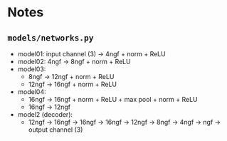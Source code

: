 # Notes

## `models/networks.py`
- model01: input channel (3) -> 4ngf + norm + ReLU
- model02: 4ngf -> 8ngf + norm + ReLU
- model03: 
    - 8ngf -> 12ngf + norm + ReLU
    - 12ngf -> 16ngf + norm + ReLU
- model04: 
    - 16ngf -> 16ngf + norm + ReLU + max pool + norm + ReLU
    - 16ngf -> 12ngf
- model2 (decoder):
    -   12ngf -> 16ngf -> 16ngf -> 16ngf -> 12ngf -> 8ngf -> 4ngf -> ngf -> output channel (3)

